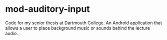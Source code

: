 # mod-auditory-input
Code for my senior thesis at Dartmouth College. An Android application that allows a user to place background music or sounds behind the lecture audio.

